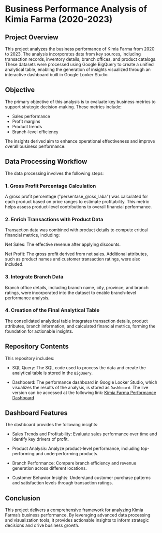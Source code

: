 # Business Performance Analysis of Kimia Farma (2020-2023)

## Project Overview

This project analyzes the business performance of Kimia Farma from 2020 to 2023. The analysis incorporates data from key sources, including transaction records, inventory details, branch offices, and product catalogs. These datasets were processed using Google BigQuery to create a unified analytical table, enabling the generation of insights visualized through an interactive dashboard built in Google Looker Studio.

## Objective

The primary objective of this analysis is to evaluate key business metrics to support strategic decision-making. These metrics include:

 - Sales performance
 - Profit margins
 - Product trends
 - Branch-level efficiency

The insights derived aim to enhance operational effectiveness and improve overall business performance.

## Data Processing Workflow

The data processing involves the following steps:

### 1. Gross Profit Percentage Calculation

A gross profit percentage ("persentase_gross_laba") was calculated for each product based on price ranges to estimate profitability. This metric helps assess product-level contributions to overall financial performance.

### 2. Enrich Transactions with Product Data

Transaction data was combined with product details to compute critical financial metrics, including:

Net Sales: The effective revenue after applying discounts.

Net Profit: The gross profit derived from net sales.
Additional attributes, such as product names and customer transaction ratings, were also included.

### 3. Integrate Branch Data

Branch office details, including branch name, city, province, and branch ratings, were incorporated into the dataset to enable branch-level performance analysis.

### 4. Creation of the Final Analytical Table

The consolidated analytical table integrates transaction details, product attributes, branch information, and calculated financial metrics, forming the foundation for actionable insights.

## Repository Contents

This repository includes:

- SQL Query: The SQL code used to process the data and create the analytical table is stored in the `BigQuery`.

- Dashboard: The performance dashboard in Google Looker Studio, which visualizes the results of the analysis, is stored as `Dashboard`. The live version can be accessed at the following link:
[Kimia Farma Performance Dashboard](https://lookerstudio.google.com/s/gzx91N1egRM)

## Dashboard Features

The dashboard provides the following insights:

- Sales Trends and Profitability: Evaluate sales performance over time and identify key drivers of profit.

- Product Analysis: Analyze product-level performance, including top-performing and underperforming products.

- Branch Performance: Compare branch efficiency and revenue generation across different locations.

- Customer Behavior Insights: Understand customer purchase patterns and satisfaction levels through transaction ratings.

## Conclusion

This project delivers a comprehensive framework for analyzing Kimia Farma’s business performance. By leveraging advanced data processing and visualization tools, it provides actionable insights to inform strategic decisions and drive business growth.
